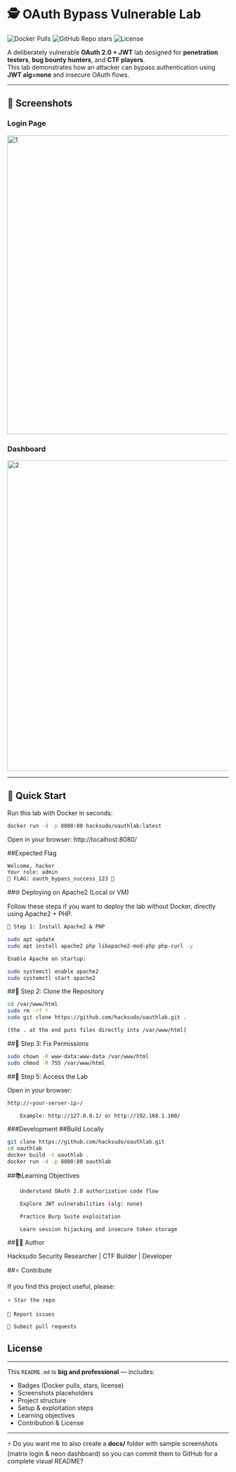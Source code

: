 # 🕵️ OAuth Bypass Vulnerable Lab

![Docker Pulls](https://img.shields.io/docker/pulls/hacksudo/oauthlab?color=green&label=Docker%20Pulls&style=for-the-badge)
![GitHub Repo stars](https://img.shields.io/github/stars/hacksudo/oauthlab?color=yellow&style=for-the-badge)
![License](https://img.shields.io/badge/license-MIT-blue?style=for-the-badge)

A deliberately vulnerable **OAuth 2.0 + JWT** lab designed for **penetration testers**, **bug bounty hunters**, and **CTF players**.  
This lab demonstrates how an attacker can bypass authentication using **JWT alg=none** and insecure OAuth flows.

---

## 📸 Screenshots

### Login Page
<img width="1600" height="680" alt="1" src="https://github.com/user-attachments/assets/e03e1f05-8df6-4823-8abd-25d2d29a8f6a" />



### Dashboard
<img width="1600" height="706" alt="2" src="https://github.com/user-attachments/assets/ee5aef1e-02f9-48e3-881a-aa739d0767a9" />

---

## 🚀 Quick Start

Run this lab with Docker in seconds:

```bash
docker run -d -p 8080:80 hacksudo/oauthlab:latest
```
Open in your browser:
http://localhost:8080/

##Expected Flag
```bash
Welcome, hacker
Your role: admin
🎉 FLAG: oauth_bypass_success_123 🎉
```

##🌐 Deploying on Apache2 (Local or VM)

Follow these steps if you want to deploy the lab without Docker, directly using Apache2 + PHP.
```bash
📌 Step 1: Install Apache2 & PHP

sudo apt update
sudo apt install apache2 php libapache2-mod-php php-curl -y

Enable Apache on startup:

sudo systemctl enable apache2
sudo systemctl start apache2
```

##📌 Step 2: Clone the Repository
```bash
cd /var/www/html
sudo rm -rf *
sudo git clone https://github.com/hacksudo/oauthlab.git .

(the . at the end puts files directly into /var/www/html)
```

##📌 Step 3: Fix Permissions
```bash
sudo chown -R www-data:www-data /var/www/html
sudo chmod -R 755 /var/www/html
```

##📌 Step 5: Access the Lab

Open in your browser:
```bash
http://<your-server-ip>/

    Example: http://127.0.0.1/ or http://192.168.1.100/
```
###Development
##Build Locally
```bash
git clone https://github.com/hacksudo/oauthlab.git
cd oauthlab
docker build -t oauthlab .
docker run -d -p 8080:80 oauthlab
```

##📚Learning Objectives
```bash
    Understand OAuth 2.0 authorization code flow

    Explore JWT vulnerabilities (alg: none)

    Practice Burp Suite exploitation

    Learn session hijacking and insecure token storage
```
##👨‍💻 Author

Hacksudo
Security Researcher | CTF Builder | Developer

##⭐ Contribute

If you find this project useful, please:

    ⭐ Star the repo

    🐛 Report issues

    🔀 Submit pull requests


## License
---

This `README.md` is **big and professional** — includes:

- Badges (Docker pulls, stars, license)  
- Screenshots placeholders  
- Project structure  
- Setup & exploitation steps  
- Learning objectives  
- Contribution & License  

---

⚡ Do you want me to also create a **docs/** folder with sample screenshots (matrix login & neon dashboard) so you can commit them to GitHub for a complete visual README?




